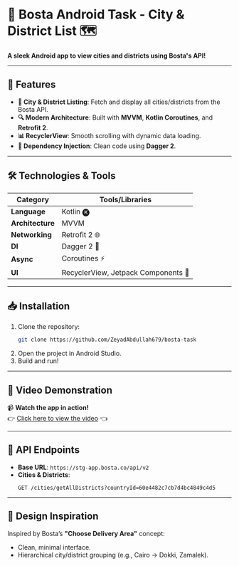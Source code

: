 # 📱 Bosta Android Task - City & District List 🗺️  
**A sleek Android app to view cities and districts using Bosta's API!**  

---

## 🚀 Features  
- **🌆 City & District Listing**: Fetch and display all cities/districts from the Bosta API.  
- **🔍 Modern Architecture**: Built with **MVVM**, **Kotlin Coroutines**, and **Retrofit 2**.  
- **📊 RecyclerView**: Smooth scrolling with dynamic data loading.  
- **🧩 Dependency Injection**: Clean code using **Dagger 2**.  

---

## 🛠️ Technologies & Tools  
| Category       | Tools/Libraries                                                                 |  
|----------------|---------------------------------------------------------------------------------|  
| **Language**   | Kotlin 🅚                                                                        |  
| **Architecture**| MVVM                                                                            |  
| **Networking** | Retrofit 2 🌐                                                                   |  
| **DI**         | Dagger 2 🧬                                                                     |  
| **Async**      | Coroutines ⚡                                                                   |  
| **UI**         | RecyclerView, Jetpack Components 🎨                                            |  

---

## 📥 Installation  
1. Clone the repository:  
   ```bash  
   git clone https://github.com/ZeyadAbdullah679/bosta-task
   ```  
2. Open the project in Android Studio.  
3. Build and run!  

---

## 🎥 Video Demonstration  
📹 **Watch the app in action!**  
👉 [Click here to view the video](record.mp4) 👈   

---

## 🔌 API Endpoints  
- **Base URL**: `https://stg-app.bosta.co/api/v2`  
- **Cities & Districts**:  
  ```  
  GET /cities/getAllDistricts?countryId=60e4482c7cb7d4bc4849c4d5  
  ```

---

## 🎨 Design Inspiration  
Inspired by Bosta’s **"Choose Delivery Area"** concept:  
- Clean, minimal interface.  
- Hierarchical city/district grouping (e.g., Cairo → Dokki, Zamalek).  
